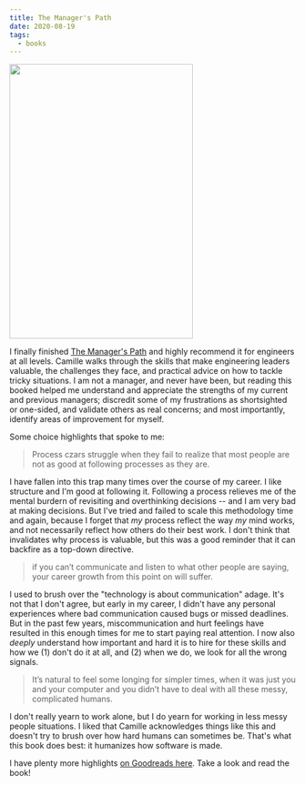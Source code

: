 ```yaml
---
title: The Manager's Path
date: 2020-08-19
tags:
  - books
---
```


<img class="book-cover" src="/images/blog/books/managers-path.jpg" width="322" height="483">

I finally finished [The Manager's Path][1] and highly recommend it for engineers
at all levels. Camille walks through the skills that make engineering leaders
valuable, the challenges they face, and practical advice on how to tackle tricky
situations. I am not a manager, and never have been, but reading this booked helped
me understand and appreciate the strengths of my current and previous managers;
discredit some of my frustrations as shortsighted or one-sided, and validate others
as real concerns; and most importantly, identify areas of improvement for myself.

Some choice highlights that spoke to me:

> Process czars struggle when they fail to realize that most people are not as
> good at following processes as they are.

I have fallen into this trap many times over the course of my career. I like
structure and I'm good at following it. Following a process relieves me of the mental burdern
of revisiting and overthinking decisions -- and I am very bad at making decisions.
But I've tried and failed to scale this methodology time and again, because I
forget that _my_ process reflect the way _my_ mind works, and not necessarily reflect
how others do their best work. I don't think that invalidates why process is valuable,
but this was a good reminder that it can backfire as a top-down directive.

> if you can’t communicate and listen to what other people are saying, your career
> growth from this point on will suffer.

I used to brush over the "technology is about communication" adage. It's not that
I don't agree, but early in my career, I didn't have any personal experiences
where bad communication caused bugs or missed deadlines. But in the past few
years, miscommunication and hurt feelings have resulted in this enough times for
me to start paying real attention. I now also _deeply_ understand how important
and hard it is to hire for these skills and how we (1) don't do it at all,
and (2) when we do, we look for all the wrong signals.

> It’s natural to feel some longing for simpler times, when it was just you and
> your computer and you didn’t have to deal with all these messy, complicated humans.

I don't really yearn to work alone, but I do yearn for working in less
messy people situations. I liked that Camille acknowledges things like this
and doesn't try to brush over how hard humans can sometimes be. That's
what this book does best: it humanizes how software is made.

I have plenty more highlights [on Goodreads here][2]. Take a look and read the
book!

[1]: https://www.amazon.com/Managers-Path-Leaders-Navigating-Growth-ebook/dp/B06XP3GJ7F/ref=as*li_ss*tl?s=books&ie=UTF8&qid=1515860472&sr=1-1&keywords=manager%27s+path&linkCode=sl1&tag=elidebranc-20&linkId=1debd573dbbe4189ff620dff2885a518
[2]: https://www.goodreads.com/notes/34616805-the-manager-s-path/27391275-mehul
